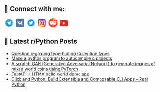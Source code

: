 ## 🔎 Connect with me:
[<img src="https://github.com/bullbesh/bullbesh/blob/main/images/Telegram.png" width="32" height="32" />](https://t.me/bullbesh)
[<img src="https://github.com/bullbesh/bullbesh/blob/main/images/VK.png" width="32" height="32" />](https://vk.com/bullbesh)
[<img src="https://github.com/bullbesh/bullbesh/blob/main/images/Twitter.png" width="32" height="32" />](https://twitter.com/bullbesh1)
[<img src="https://github.com/bullbesh/bullbesh/blob/main/images/Instagram.png" width="32" height="32" />](https://www.instagram.com/bullbesh)
[<img src="https://github.com/bullbesh/bullbesh/blob/main/images/Reddit.png" width="32" height="32" />](https://www.reddit.com/user/bullbesh)
[<img src="https://github.com/bullbesh/bullbesh/blob/main/images/YouTube.png" width="32" height="32" />](https://www.youtube.com/channel/UCtfjRs6uzgq5mfm8S06WTcg)

## 📕 Latest r/Python Posts
<!-- BLOG-POST-LIST:START -->
- [Question regarding type-hinting Collection types](https://www.reddit.com/r/Python/comments/1623g35/question_regarding_typehinting_collection_types/)
- [Made a python program to autocompile c projects](https://www.reddit.com/r/Python/comments/1623g2x/made_a_python_program_to_autocompile_c_projects/)
- [A scratch GAN &lpar;Generative Adversarial Network&rpar; to generate images of mixed world coins using PyTorch](https://www.reddit.com/r/Python/comments/1622pog/a_scratch_gan_generative_adversarial_network_to/)
- [FastAPI + HTMX hello world demo app](https://www.reddit.com/r/Python/comments/161xkr7/fastapi_htmx_hello_world_demo_app/)
- [Click and Python: Build Extensible and Composable CLI Apps – Real Python](https://www.reddit.com/r/Python/comments/161w9nw/click_and_python_build_extensible_and_composable/)
<!-- BLOG-POST-LIST:END -->
